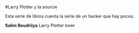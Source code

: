 #Larry Plotter y la sourcie

Esta serie de libros cuenta la serie de un hacker que hay pocos.

**Salim Boudriiya** Larry Plotter lover